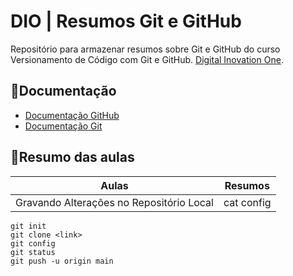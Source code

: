 # DIO | Resumos Git e GitHub

Repositório para armazenar resumos sobre Git e GitHub do curso Versionamento de Código com Git e GitHub. [Digital Inovation One](https://www.dio.me/).

## 📃Documentação
- [Documentação GitHub](https://docs.github.com/pt)
- [Documentação Git](https://git-scm.com/docs/git/pt_BR)
## 📒Resumo das aulas

| Aulas | Resumos |
|-------|---------|
|Gravando Alterações no Repositório Local|cat config|

```
git init
git clone <link>
git config
git status
git push -u origin main
```


